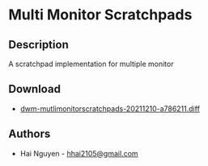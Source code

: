 Multi Monitor Scratchpads
=========================

Description
-----------
A scratchpad implementation for multiple monitor


Download
--------
* [dwm-mutlimonitorscratchpads-20211210-a786211.diff](dwm-mutlimonitorscratchpads-20211210-a786211.diff)

Authors
-------
* Hai Nguyen - <hhai2105@gmail.com>
